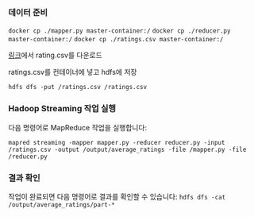 ### 데이터 준비

`docker cp ./mapper.py master-container:/`
`docker cp ./reducer.py master-container:/`
`docker cp ./ratings.csv master-container:/`

[링크](https://grouplens.org/datasets/movielens/20m/)에서 rating.csv를 다운로드


ratings.csv를 컨테이너에 넣고 hdfs에 저장

`hdfs dfs -put /ratings.csv /ratings.csv`

### Hadoop Streaming 작업 실행

다음 명령어로 MapReduce 작업을 실행합니다:

`mapred streaming -mapper mapper.py -reducer reducer.py -input /ratings.csv -output /output/average_ratings -file /mapper.py -file /reducer.py`

### 결과 확인

작업이 완료되면 다음 명령어로 결과를 확인할 수 있습니다:
`hdfs dfs -cat /output/average_ratings/part-*`

